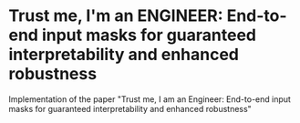 # Trust me, I'm an ENGINEER: End-to-end input masks for guaranteed interpretability and enhanced robustness

Implementation of the paper "Trust me, I am an Engineer: End-to-end input masks for guaranteed interpretability and enhanced robustness" 
